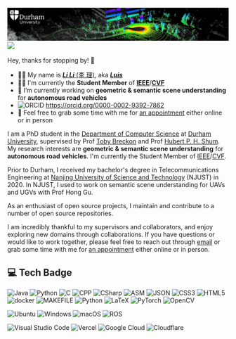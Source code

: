 [![2EISDe.png](durham_pointcloud.png)](https://imgtu.com/i/2EISDe) ![](https://hit.yhype.me/github/profile?user_id=35445094)

Hey, thanks for stopping by! 👋

- 💁🏻 My name is [***Li Li*** (李 理)](https://www.luisli.org), aka [***Luis***](https://www.luisli.org)
- ✍🏻 I'm currently the **Student Member** of <a href="https://www.ieee.org/" target="_blank"><strong>IEEE</strong></a>/<a href="https://www.thecvf.com/" target="_blank"><strong>CVF</strong></a>
- 🔭 I’m currently working on **geometric & semantic scene understanding** for **autonomous road vehicles**
- ![ORCID ](https://orcid.org/sites/default/files/images/orcid_16x16.png) <a href="https://orcid.org/0000-0002-9392-7862" target="_blank">https://orcid.org/0000-0002-9392-7862</a>
- 🌱 Feel free to grab some time with me for [an appointment](https://www.l1997i.com/appointment/) either online or in person

I am a PhD student in the [Department of Computer Science](https://www.durham.ac.uk/departments/academic/computer-science/) at [Durham University](https://www.dur.ac.uk), supervised by Prof [Toby Breckon](https://breckon.org/toby/) and Prof [Hubert P. H. Shum](http://hubertshum.com/). My research interests are **geometric & semantic scene understanding** for **autonomous road vehicles**. I'm currently the Student Member of [IEEE](https://www.ieee.org/)/[CVF](https://www.thecvf.com/).

Prior to Durham, I received my bachelor's degree in Telecommunications Engineering at [Nanjing University of Science and Technology](https://www.njust.edu.cn) (NJUST) in 2020. In NJUST, I used to work on semantic scene understanding for UAVs and UGVs with Prof Hong Gu.

As an enthusiast of open source projects, I maintain and contribute to a number of open source repositories.

I am incredibly thankful to my supervisors and collaborators, and enjoy exploring new domains through collaborations. If you have questions or would like to work together, please feel free to reach out through [email](mailto:li.li4@durham.ac.uk) or grab some time with me for [an appointment](https://www.luisli.org/appointment/) either online or in person.

## 💻 Tech Badge

<img src="https://img.shields.io/badge/java-%23ed8b00.svg?logo=openjdk&logoColor=white&style=for-the-badge" alt="Java" /> <img src="https://img.shields.io/badge/python-%2314354c.svg?logo=python&logoColor=white&style=for-the-badge" alt="Python" /> <img src="https://img.shields.io/badge/c-%2300599c.svg?logo=c&logoColor=white&style=for-the-badge" alt="C" /> ![CPP](https://img.shields.io/badge/C%2B%2B-00599C?style=for-the-badge&logo=c%2B%2B&logoColor=white
) ![CSharp](https://img.shields.io/badge/C%23-239120?style=for-the-badge&logo=c-sharp&logoColor=white) ![ASM](https://img.shields.io/badge/ASM-A90533?style=for-the-badge&logo=erlang&logoColor=white) <img src="https://img.shields.io/badge/json-%23000000.svg?logo=json&logoColor=white&style=for-the-badge" alt="JSON" /> <img src="https://img.shields.io/badge/css3-%231572b6.svg?logo=css3&logoColor=white&style=for-the-badge" alt="CSS3" /> <img src="https://img.shields.io/badge/html5-%23e34f26.svg?logo=html5&logoColor=white&style=for-the-badge" alt="HTML5" /> <img src="https://img.shields.io/badge/docker-%230db7ed.svg?style=for-the-badge&logo=docker&logoColor=white" alt="docker" /> ![MAKEFILE](https://img.shields.io/badge/_-MAKEFILE-427819.svg?style=for-the-badge) ![Python](https://img.shields.io/badge/python-3670A0?style=for-the-badge&logo=python&logoColor=ffdd54) ![LaTeX](https://img.shields.io/badge/latex-%23008080.svg?style=for-the-badge&logo=latex&logoColor=white) ![PyTorch](https://img.shields.io/badge/PyTorch-EE4C2C?style=for-the-badge&logo=pytorch&logoColor=white) ![OpenCV](https://img.shields.io/badge/OpenCV-27338e?style=for-the-badge&logo=OpenCV&logoColor=white) 

<img src="https://img.shields.io/badge/ubuntu-%23e95420.svg?logo=ubuntu&logoColor=white&style=for-the-badge" alt="Ubuntu" /> <img src="https://img.shields.io/badge/windows-%230078d6.svg?logo=windows&logoColor=white&style=for-the-badge" alt="Windows" /> <img src="https://img.shields.io/badge/macOS-000000?style=for-the-badge&logo=apple&logoColor=white" alt="macOS" /> ![ROS](https://img.shields.io/badge/ROS-FCC624?style=for-the-badge&logo=linux&logoColor=black) 

<img src="https://img.shields.io/badge/visual%20studio%20code-%230078d7.svg?logo=visual-studio-code&logoColor=white&style=for-the-badge" alt="Visual Studio Code" /> <img src="https://img.shields.io/badge/vercel-%23000000.svg?logo=vercel&logoColor=white&style=for-the-badge" alt="Vercel" /> <img src="https://img.shields.io/badge/google%20cloud-%234285f4.svg?logo=googlecloud&logoColor=white&style=for-the-badge" alt="Google Cloud" /> <img src="https://img.shields.io/badge/cloudflare-%23f38020.svg?logo=cloudflare&logoColor=white&style=for-the-badge" alt="Cloudflare" /> 
